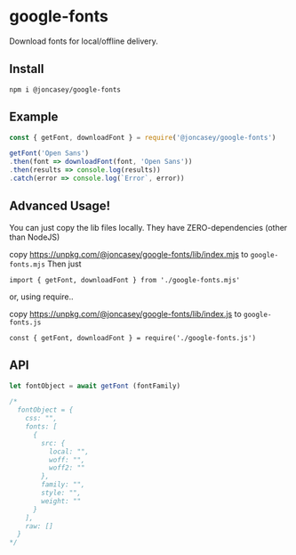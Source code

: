 # google-fonts

Download fonts for local/offline delivery.

## Install
```
npm i @joncasey/google-fonts
```

## Example

```javascript
const { getFont, downloadFont } = require('@joncasey/google-fonts')

getFont('Open Sans')
.then(font => downloadFont(font, 'Open Sans'))
.then(results => console.log(results))
.catch(error => console.log(`Error`, error))
```

## Advanced Usage!

You can just copy the lib files locally. They have ZERO-dependencies (other than NodeJS)

copy https://unpkg.com/@joncasey/google-fonts/lib/index.mjs
to `google-fonts.mjs`
Then just
````
import { getFont, downloadFont } from './google-fonts.mjs'
````
or, using require..

copy https://unpkg.com/@joncasey/google-fonts/lib/index.js
to `google-fonts.js`
````
const { getFont, downloadFont } = require('./google-fonts.js')
````

## API

```javascript
let fontObject = await getFont (fontFamily)

/*
  fontObject = {
    css: "",
    fonts: [
      {
        src: {
          local: "",
          woff: "",
          woff2: ""
        },
        family: "",
        style: "",
        weight: ""
      }
    ],
    raw: []
  }
*/
```